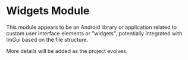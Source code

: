 # Widgets Module

This module appears to be an Android library or application related to custom user interface elements or "widgets", potentially integrated with ImGui based on the file structure.

More details will be added as the project evolves.
